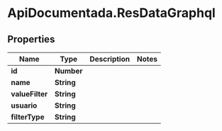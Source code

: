 # ApiDocumentada.ResDataGraphql

## Properties

Name | Type | Description | Notes
------------ | ------------- | ------------- | -------------
**id** | **Number** |  | 
**name** | **String** |  | 
**valueFilter** | **String** |  | 
**usuario** | **String** |  | 
**filterType** | **String** |  | 


